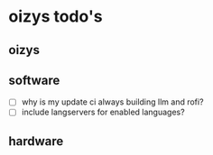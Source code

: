 # oizys todo's

## oizys

## software

- [ ] why is my update ci always building llm and rofi?
- [ ] include langservers for enabled languages?

## hardware

<!-- generated with <3 by daylinmorgan/todo -->
